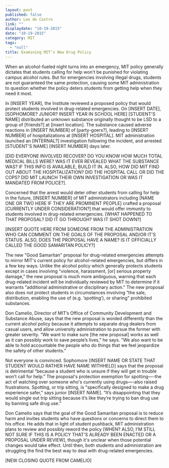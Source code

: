 ```yaml
---
layout: post
published: false
author: Leo de Castro
link: ""
displaydate: "10-19-2015"
date: "10-19-2015"
category: MIT
tags: 
  - "null"
title: Examining MIT’s New Drug Policy
---
```



When an alcohol-fueled night turns into an emergency, MIT policy generally dictates that students calling for help won't be punished for violating campus alcohol rules. But for emergencies involving illegal drugs, students are not guaranteed the same protection, causing some MIT administration to question whether the policy deters students from getting help when they need it most.

In [INSERT YEAR], the Institute reviewed a proposed policy that would protect students involved in drug-related emergencies. On [INSERT DATE], [SOPHOMORE? JUNIOR? INSERT YEAR IN SCHOOL HERE] [STUDENT'S NAME] distributed an unknown substance originally thought to be LSD to a group of [friends?] at [insert location]. The substance caused adverse reactions in [INSERT NUMBER] of [party-goers?], leading to [INSERT NUMBER] of hospitalizations at [INSERT HOSPITAL]. MIT administration launched an [INTERNAL?] investigation following the incident, and arrested [STUDENT'S NAME] [INSERT NUMBER] days later. 

[DID EVERYONE INVOLVED RECOVER? DO YOU KNOW HOW MUCH TOTAL MEDICAL BILLS WERE? WAS IT EVER REVEALED WHAT THE SUBSTANCE WAS? IF THIS INFO IS AVAILABLE, BUILD IT IN. ALSO, HOW DID MIT FIND OUT ABOUT THE HOSPITALIZATION? DID THE HOSPITAL CALL OR DID THE COPS? DID MIT LAUNCH THEIR OWN INVESTIGATION OR WAS IT MANDATED FROM POLICE?]. 

Concerned that the arrest would deter other students from calling for help in the future, [INSERT NUMBER] of MIT administrators including [NAME ONE OR TWO HERE IF THEY ARE PROMINENT PEOPLE] crafted a proposal [CURRENTLY UNDER CONSIDERATION?] that would offer immunity to students involved in drug-related emergencies. [WHAT HAPPENED TO THAT PROPOSAL? DID IT GO THROUGH? WAS IT SHOT DOWN?]

[INSERT QUOTE HERE FROM SOMEONE FROM THE ADMINISTRATION WHO CAN COMMENT ON THE GOALS OF THE PROPOSAL AND/OR IT'S STATUS. ALSO, DOES THE PROPOSAL HAVE A NAME? IS IT OFFICIALLY CALLED THE GOOD SAMARITAN POLICY?]

The new "Good Samaritan" proposal for drug-related emergencies attempts to mirror MIT's current policy for alcohol-related emergencies, but differs in a few key ways. Unlike the alcohol policy which generally protects students except in cases involving “violence, harassment, [or] serious property damage,” the new proposal is much more ambiguous, warning that each drug-related incident will be individually reviewed by MIT to determine if it warrants "additional administrative or disciplinary action.” The new proposal also does not protect students in circumstances involving “the sale, distribution, enabling the use of (e.g. ‘spotting’), or sharing" prohibited substances.

Don Camelio, Director of MIT’s Office of Community Development and Substance Abuse, says that the new proposal is worded differently than the current alcohol policy because it attempts to separate drug dealers from casual users, and allow university administration to pursue the former with greater severity. “We want to make sure [the new proposal] works as well as it can possibly work to save people’s lives," he says. "We also want to be able to hold accountable the people who do things that we feel jeopardize the safety of other students.” 

Not everyone is convinced. Sophomore [INSERT NAME OR STATE THAT STUDENT WOULD RATHER HAVE NAME WITHHELD] says that the proposal is detrimental “because a student who is unsure if they will get in trouble won’t call for help.” The proposal's protection exemption for spotting—-the act of watching over someone who's currently using drugs—-also raised frustrations. Spotting, or trip sitting, is "specifically designed to make a drug experience safer," says junior [INSERT NAME]. “It’s disappointing that they would single out trip sitting because it’s like they’re trying to ban drug use by banning safe drug use.”

Don Camelio says that the goal of the Good Samaritan proposal is to reduce harm and invites students who have questions or concerns to direct them to his office. He adds that in light of student pushback, MIT administration plans to review and possibly reword the policy [WHEN? ALSO, I'M STILL NOT SURE IF THIS IS A POLICY THAT'S ALREADY BEEN ENACTED OR A PROPOSAL UNDER REVIEW], though it's unclear when those potential changes would take effect. Until then, both students and administration are struggling the find the best way to deal with drug-related emergencies.  

[NEW CLOSING QUOTE FROM CAMELIO]
